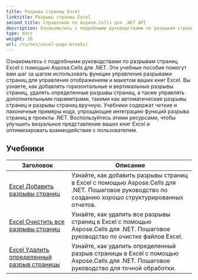 ```yaml
---
title: Разрывы страниц Excel
linktitle: Разрывы страниц Excel
second_title: Справочник по Aspose.Cells для .NET API
description: Ознакомьтесь с подробными руководствами по разрывам страниц Excel с помощью Aspose.Cells для .NET. С легкостью улучшайте макет своих книг Excel.
type: docs
weight: 16
url: /ru/net/excel-page-breaks/
---
```

Ознакомьтесь с подробными руководствами по разрывам страниц Excel с помощью Aspose.Cells для .NET. Эти учебные пособия помогут вам шаг за шагом использовать функции управления разрывами страниц для управления отображением и макетом ваших книг Excel. Вы узнаете, как добавлять горизонтальные и вертикальные разрывы страниц, удалять определенные разрывы страниц, а также управлять дополнительными параметрами, такими как автоматические разрывы страниц и разрывы страниц вручную. Учебники содержат четкие и лаконичные примеры кода, упрощающие интеграцию функций разрыва страниц в проекты .NET. Воспользуйтесь этими ресурсами, чтобы улучшить визуальное представление ваших книг Excel и оптимизировать взаимодействие с пользователем.

## Учебники 
| Заголовок | Описание |
| --- | --- |
| [Excel Добавить разрывы страниц](./excel-add-page-breaks/) | Узнайте, как добавить разрывы страниц в Excel с помощью Aspose.Cells для .NET. Пошаговое руководство по созданию хорошо структурированных отчетов. |  
| [Excel Очистить все разрывы страниц](./excel-clear-all-page-breaks/) | Узнайте, как удалить все разрывы страниц в Excel с помощью Aspose.Cells для .NET. Пошаговое руководство по очистке файлов Excel. |  
| [Excel Удалить определенный разрыв страницы](./excel-remove-specific-page-break/) | Узнайте, как удалить определенный разрыв страницы в Excel с помощью Aspose.Cells для .NET. Пошаговое руководство для точной обработки. |  